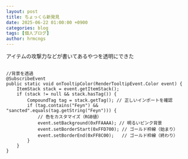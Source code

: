 ```yaml
---
layout: post
title: ちょっくら新発見
date: 2025-06-22 01:00:00 +0900
categories: blog
tags: [個人ブログ]
author: hrmcngs
---    
```

アイテムの攻撃力などが書いてあるやつを透明にできた  
<pre><code class="language-java">
//背景を透過
@SubscribeEvent
public static void onTooltipColor(RenderTooltipEvent.Color event) {
    ItemStack stack = event.getItemStack();
    if (stack != null && stack.hasTag()) {
        CompoundTag tag = stack.getTag(); // 正しいインポートを確認
        if (tag.contains("Feyn") && "sancted".equals(tag.getString("Feyn"))) {
            // 色をカスタマイズ（RGB値）
            event.setBackground(0xFFAAAA); // 明るいピンク背景
            event.setBorderStart(0xFFD700); // ゴールド枠線（始まり）
            event.setBorderEnd(0xFF8C00);   // ゴールド枠線（終わり）
        }
    }
}
</code></pre>
